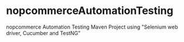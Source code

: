 # nopcommerceAutomationTesting
nopcommerce Automation Testing Maven Project using "Selenium web driver, Cucumber and TestNG"
